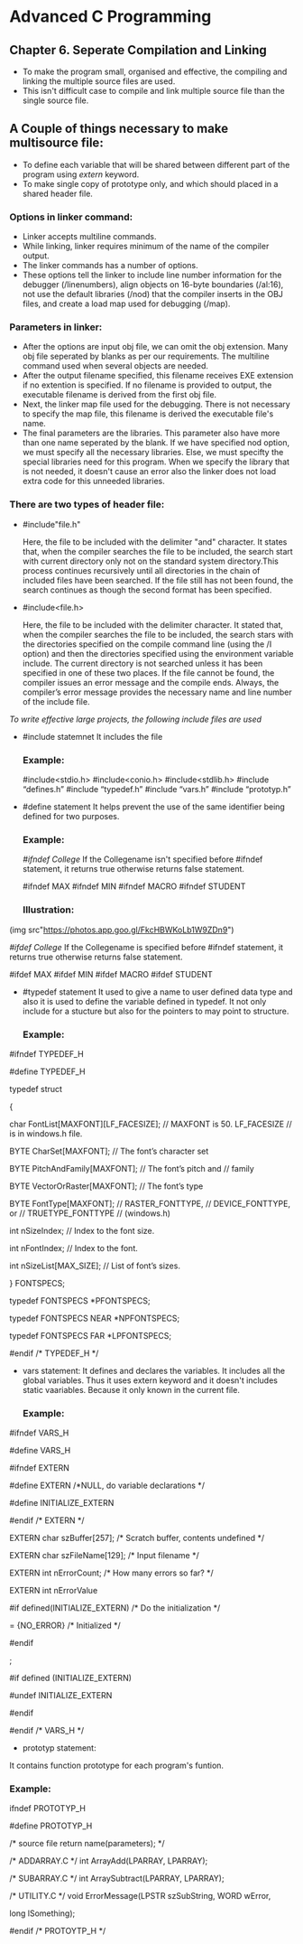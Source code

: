 # Advanced C Programming

## Chapter 6. Seperate Compilation and Linking

* To make the program small, organised and effective, the compiling and linking the multiple source files are used.
* This isn't  difficult case to compile and link multiple source file than the single source file.
  
## A Couple of things necessary to make multisource file:

* To define each variable that will be shared between different part of the program using _extern_ keyword.
* To make single copy of prototype only, and which should placed in a shared header file.

### Options in linker command:

* Linker accepts multiline commands. 
* While linking, linker requires minimum of the name of the compiler output.
* The linker commands has a number of options. 
* These options tell the linker to include line number information for the debugger (/linenumbers), align objects on 16-byte boundaries (/al:16), not use the default libraries (/nod) that the compiler inserts in the OBJ files, and create a load map used for debugging (/map).

### Parameters in linker:

* After the options are input obj file, we can omit the obj extension. Many obj file seperated by blanks as per our requirements. The multiline command used when several objects are needed.
* After the output filename specified, this filename receives EXE extension if no extention is specified. If no filename is provided to output, the executable filename is derived from the first obj file. 
* Next, the linker map file used for the debugging. There is not necessary to specify the map file, this filename is derived the executable file's name.
* The final parameters are the libraries. This parameter also have more than one name seperated by the blank. If we have specified nod option, we must specify all the necessary libraries. Else, we must specifty the special libraries need for this program. When we specify the library that is not needed, it doesn't cause an error also the linker does not load extra code for this unneeded libraries.

### There are two types of header file:

* #include"file.h"
  
    Here, the file to be included with the delimiter "and" character. It states that, when the compiler searches the file to be included, the search start with current directory only not on the standard system directory.This process continues recursively until all directories in the chain of included files have been searched. If the file still has not been found, the search continues as though the second format has been specified.

* #include<file.h>

    Here, the file to be included with the delimiter <and> character. It stated that, when the compiler searches the file to be included, the search stars with the directories specified on the compile command line (using the /I option) and then the directories specified using the environment variable include. The current directory is not searched unless it has been specified in one of these two places. If the file cannot be found, the compiler issues an error message and the compile ends. Always, the compiler’s error message provides the necessary name and line number of the include file.

_To write effective large projects, the following include files are used_

* #include statemnet
   It includes the file
  
  ### Example:

  #include<stdio.h>
  #include<conio.h>
  #include<stdlib.h>
  #include “defines.h”
  #include “typedef.h”
  #include “vars.h”
  #include “prototyp.h”

* #define statement
  It helps prevent the use of the same identifier being defined for two purposes.

  ### Example:

  _#ifndef College_
    If the Collegename isn't specified before #ifndef statement, it returns true otherwise returns false statement.

  #ifndef MAX
  #ifndef MIN
  #ifndef MACRO
  #ifndef STUDENT

  ### Illustration:

(img src"https://photos.app.goo.gl/FkcHBWKoLb1W9ZDn9")

  _#ifdef College_
    If the Collegename is specified before #ifndef statement, it returns true otherwise returns false statement.

  #ifdef MAX
  #ifdef MIN
  #ifdef MACRO
  #ifdef STUDENT

* #typedef statement
   It used to give a name to user defined data type and also it is used to define the variable defined in typedef. It not only include for a stucture but also for the pointers to may point to structure.

  ### Example:

#ifndef TYPEDEF_H

#define TYPEDEF_H

typedef struct

{

char FontList[MAXFONT][LF_FACESIZE]; // MAXFONT is 50. LF_FACESIZE // is in windows.h file.

BYTE CharSet[MAXFONT]; // The font’s character set

BYTE PitchAndFamily[MAXFONT]; // The font’s pitch and // family

BYTE VectorOrRaster[MAXFONT]; // The font’s type

BYTE FontType[MAXFONT]; // RASTER_FONTTYPE, // DEVICE_FONTTYPE, or // TRUETYPE_FONTTYPE // (windows.h)

int nSizeIndex; // Index to the font size.

int nFontIndex; // Index to the font.

int nSizeList[MAX_SIZE]; // List of font’s sizes.

} FONTSPECS;

typedef FONTSPECS *PFONTSPECS;

typedef FONTSPECS NEAR *NPFONTSPECS;

typedef FONTSPECS FAR *LPFONTSPECS;

#endif /* TYPEDEF_H */


* vars statement:
  It defines and declares the variables. It includes all the global variables. Thus it uses extern keyword and it doesn't includes static vaariables. Because it only known in the current file.

  ### Example:

#ifndef VARS_H

#define VARS_H

#ifndef EXTERN

#define EXTERN /*NULL, do variable declarations */

#define INITIALIZE_EXTERN

#endif /* EXTERN */

EXTERN char szBuffer[257]; /* Scratch buffer, contents undefined */

EXTERN char szFileName[129]; /* Input filename */

EXTERN int nErrorCount; /* How many errors so far? */

EXTERN int nErrorValue

#if defined(INITIALIZE_EXTERN) /* Do the initialization */

= {NO_ERROR} /* Initialized */

#endif

;

#if defined (INITIALIZE_EXTERN)

#undef INITIALIZE_EXTERN

#endif

#endif /* VARS_H */


* prototyp statement:
  
It contains function prototype for each program's funtion.

  ### Example:

ifndef PROTOTYP_H

#define PROTOTYP_H

/* source file return name(parameters); */

/* ADDARRAY.C */ int ArrayAdd(LPARRAY, LPARRAY);

/* SUBARRAY.C */ int ArraySubtract(LPARRAY, LPARRAY);

/* UTILITY.C */ void ErrorMessage(LPSTR szSubString, WORD wError,

long lSomething);

#endif /* PROTOYTP_H */


